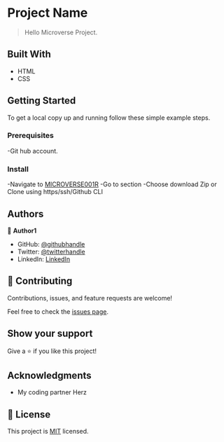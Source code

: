 

# Project Name

> Hello Microverse Project.


## Built With

- HTML 
- CSS







## Getting Started

To get a local copy up and running follow these simple example steps.

### Prerequisites
-Git hub account.
### Install
-Navigate to [MICROVERSE001R](https://github.com/borrnelsonk/microverse001R)
-Go to section
-Choose download Zip or Clone using https/ssh/Github CLI



## Authors

👤 **Author1**

- GitHub: [@githubhandle](https://github.com/borrnelsonk)
- Twitter: [@twitterhandle](https://twitter.com/bornesonk)
- LinkedIn: [LinkedIn](https://linkedin.com/in/bornelsonk)


## 🤝 Contributing

Contributions, issues, and feature requests are welcome!

Feel free to check the [issues page](https://github.com/borrnelsonk/microverse001R/issues).

## Show your support

Give a ⭐️ if you like this project!

## Acknowledgments

- My coding partner Herz


## 📝 License

This project is [MIT](https://github.com/borrnelsonk/microverse001R/blob/main/LICENSE) licensed.

